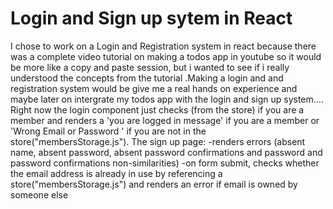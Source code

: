 # Login and Sign up sytem in React
  I chose to work on a Login and Registration system in react because there was a complete video tutorial on making a todos app in youtube so it would be more like a copy and paste session, but i wanted to see if i really understood the concepts from the tutorial .Making a login and and registration system would be give me a real hands on experience and maybe later on intergrate my todos app with the login and sign up system....
  Right now the login component just checks (from the store) if you are a member and renders a 'you are logged in message' if you are a member or 'Wrong Email or Password ' if you are not in the store("membersStorage.js").
  The sign up page: 
      -renders errors (absent name, absent password, absent password confirmations and password and password confirmations non-similarities)
      -on form submit, checks whether the email address is already in use by referencing a store("membersStorage.js") and renders an error if email is owned by someone else 
